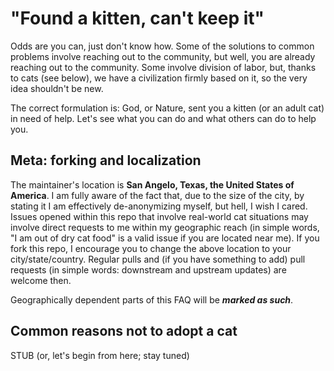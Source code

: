 # "Found a kitten, can't keep it"

Odds are you can, just don't know how. Some of the solutions to common problems involve reaching out to the community, but well, you are already reaching out to the community. Some involve division of labor, but, thanks to cats (see below), we have a civilization firmly based on it, so the very idea shouldn't be new. 

The correct formulation is: God, or Nature, sent you a kitten (or an adult cat) in need of help. Let's see what you can do and what others can do to help you.

## Meta: forking and localization

The maintainer's location is **San Angelo, Texas, the United States of America**. I am fully aware of the fact that, due to the size of the city, by stating it I am effectively de-anonymizing myself, but hell, I wish I cared. Issues opened within this repo that involve real-world cat situations may involve direct requests to me within my geographic reach (in simple words, "I am out of dry cat food" is a valid issue if you are located near me). If you fork this repo, I encourage you to change the above location to your city/state/country. Regular pulls and (if you have something to add) pull requests (in simple words: downstream and upstream updates) are welcome then.

Geographically dependent parts of this FAQ will be ***marked as such***.

## Common reasons not to adopt a cat

STUB (or, let's begin from here; stay tuned)
